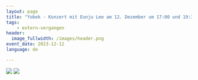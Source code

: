 ```yaml
---
layout: page
title: "Yobek - Konzert mit Eunju Lee am 12. Dezember um 17:00 und 19:30"
tags:
    - extern-vergangen
header:
  image_fullwidth: /images/header.png
event_date: 2023-12-12
language: de

---
```


<img src="/images/extern/2023-12-12.jpg"/>

<img src="/images/extern/2023-12-12b.jpg"/>
